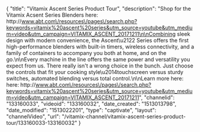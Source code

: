 {
    "title": "Vitamix Ascent Series Product Tour",
    "description": "Shop for the Vitamix Acsent Series Blenders here: http:\/\/www.abt.com\/resources\/pages\/search.php?keywords=vitamix%20ascent%20series&utm_source=youtube&utm_medium=video&utm_campaign=VITAMIX_ASCENT_20171211\n\nCombining sleek design with modern convenience, the Ascent\u2122 Series offers the first high-performance blenders with built-in timers, wireless connectivity, and a family of containers to accompany you both at home, and on the go.\n\nEvery machine in the line offers the same power and versatility you expect from us. There really isn't a wrong choice in the bunch. Just choose the controls that fit your cooking style\u2014touchscreen versus sturdy switches, automated blending versus total control.\n\nLearn more here: here: http:\/\/www.abt.com\/resources\/pages\/search.php?keywords=vitamix%20ascent%20series&utm_source=youtube&utm_medium=video&utm_campaign=VITAMIX_ASCENT_20171211",
    "channelid": "133160033",
    "videoid": "133160032",
    "date_created": "1513013798",
    "date_modified": "1513022201",
    "type": "captivate",
    "layout": "channelVideo",
    "url": "\/vitamix-channel\/vitamix-ascent-series-product-tour\/133160033-133160032"
}